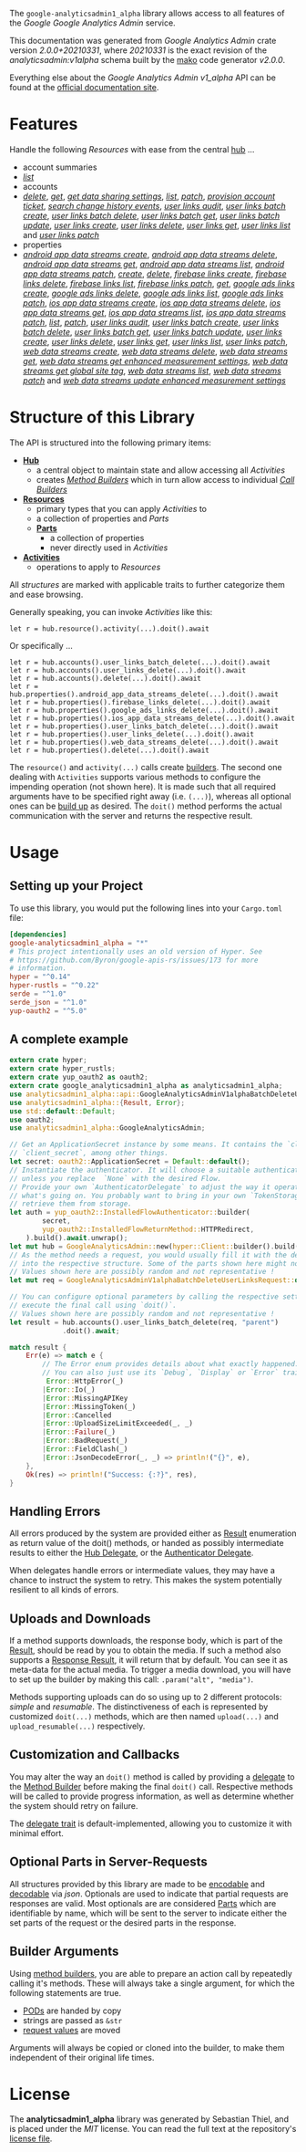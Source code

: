 <!---
DO NOT EDIT !
This file was generated automatically from 'src/mako/api/README.md.mako'
DO NOT EDIT !
-->
The `google-analyticsadmin1_alpha` library allows access to all features of the *Google Google Analytics Admin* service.

This documentation was generated from *Google Analytics Admin* crate version *2.0.0+20210331*, where *20210331* is the exact revision of the *analyticsadmin:v1alpha* schema built by the [mako](http://www.makotemplates.org/) code generator *v2.0.0*.

Everything else about the *Google Analytics Admin* *v1_alpha* API can be found at the
[official documentation site](http://code.google.com/apis/analytics/docs/mgmt/home.html).
# Features

Handle the following *Resources* with ease from the central [hub](https://docs.rs/google-analyticsadmin1_alpha/2.0.0+20210331/google_analyticsadmin1_alpha/GoogleAnalyticsAdmin) ... 

* account summaries
 * [*list*](https://docs.rs/google-analyticsadmin1_alpha/2.0.0+20210331/google_analyticsadmin1_alpha/api::AccountSummaryListCall)
* accounts
 * [*delete*](https://docs.rs/google-analyticsadmin1_alpha/2.0.0+20210331/google_analyticsadmin1_alpha/api::AccountDeleteCall), [*get*](https://docs.rs/google-analyticsadmin1_alpha/2.0.0+20210331/google_analyticsadmin1_alpha/api::AccountGetCall), [*get data sharing settings*](https://docs.rs/google-analyticsadmin1_alpha/2.0.0+20210331/google_analyticsadmin1_alpha/api::AccountGetDataSharingSettingCall), [*list*](https://docs.rs/google-analyticsadmin1_alpha/2.0.0+20210331/google_analyticsadmin1_alpha/api::AccountListCall), [*patch*](https://docs.rs/google-analyticsadmin1_alpha/2.0.0+20210331/google_analyticsadmin1_alpha/api::AccountPatchCall), [*provision account ticket*](https://docs.rs/google-analyticsadmin1_alpha/2.0.0+20210331/google_analyticsadmin1_alpha/api::AccountProvisionAccountTicketCall), [*search change history events*](https://docs.rs/google-analyticsadmin1_alpha/2.0.0+20210331/google_analyticsadmin1_alpha/api::AccountSearchChangeHistoryEventCall), [*user links audit*](https://docs.rs/google-analyticsadmin1_alpha/2.0.0+20210331/google_analyticsadmin1_alpha/api::AccountUserLinkAuditCall), [*user links batch create*](https://docs.rs/google-analyticsadmin1_alpha/2.0.0+20210331/google_analyticsadmin1_alpha/api::AccountUserLinkBatchCreateCall), [*user links batch delete*](https://docs.rs/google-analyticsadmin1_alpha/2.0.0+20210331/google_analyticsadmin1_alpha/api::AccountUserLinkBatchDeleteCall), [*user links batch get*](https://docs.rs/google-analyticsadmin1_alpha/2.0.0+20210331/google_analyticsadmin1_alpha/api::AccountUserLinkBatchGetCall), [*user links batch update*](https://docs.rs/google-analyticsadmin1_alpha/2.0.0+20210331/google_analyticsadmin1_alpha/api::AccountUserLinkBatchUpdateCall), [*user links create*](https://docs.rs/google-analyticsadmin1_alpha/2.0.0+20210331/google_analyticsadmin1_alpha/api::AccountUserLinkCreateCall), [*user links delete*](https://docs.rs/google-analyticsadmin1_alpha/2.0.0+20210331/google_analyticsadmin1_alpha/api::AccountUserLinkDeleteCall), [*user links get*](https://docs.rs/google-analyticsadmin1_alpha/2.0.0+20210331/google_analyticsadmin1_alpha/api::AccountUserLinkGetCall), [*user links list*](https://docs.rs/google-analyticsadmin1_alpha/2.0.0+20210331/google_analyticsadmin1_alpha/api::AccountUserLinkListCall) and [*user links patch*](https://docs.rs/google-analyticsadmin1_alpha/2.0.0+20210331/google_analyticsadmin1_alpha/api::AccountUserLinkPatchCall)
* properties
 * [*android app data streams create*](https://docs.rs/google-analyticsadmin1_alpha/2.0.0+20210331/google_analyticsadmin1_alpha/api::PropertyAndroidAppDataStreamCreateCall), [*android app data streams delete*](https://docs.rs/google-analyticsadmin1_alpha/2.0.0+20210331/google_analyticsadmin1_alpha/api::PropertyAndroidAppDataStreamDeleteCall), [*android app data streams get*](https://docs.rs/google-analyticsadmin1_alpha/2.0.0+20210331/google_analyticsadmin1_alpha/api::PropertyAndroidAppDataStreamGetCall), [*android app data streams list*](https://docs.rs/google-analyticsadmin1_alpha/2.0.0+20210331/google_analyticsadmin1_alpha/api::PropertyAndroidAppDataStreamListCall), [*android app data streams patch*](https://docs.rs/google-analyticsadmin1_alpha/2.0.0+20210331/google_analyticsadmin1_alpha/api::PropertyAndroidAppDataStreamPatchCall), [*create*](https://docs.rs/google-analyticsadmin1_alpha/2.0.0+20210331/google_analyticsadmin1_alpha/api::PropertyCreateCall), [*delete*](https://docs.rs/google-analyticsadmin1_alpha/2.0.0+20210331/google_analyticsadmin1_alpha/api::PropertyDeleteCall), [*firebase links create*](https://docs.rs/google-analyticsadmin1_alpha/2.0.0+20210331/google_analyticsadmin1_alpha/api::PropertyFirebaseLinkCreateCall), [*firebase links delete*](https://docs.rs/google-analyticsadmin1_alpha/2.0.0+20210331/google_analyticsadmin1_alpha/api::PropertyFirebaseLinkDeleteCall), [*firebase links list*](https://docs.rs/google-analyticsadmin1_alpha/2.0.0+20210331/google_analyticsadmin1_alpha/api::PropertyFirebaseLinkListCall), [*firebase links patch*](https://docs.rs/google-analyticsadmin1_alpha/2.0.0+20210331/google_analyticsadmin1_alpha/api::PropertyFirebaseLinkPatchCall), [*get*](https://docs.rs/google-analyticsadmin1_alpha/2.0.0+20210331/google_analyticsadmin1_alpha/api::PropertyGetCall), [*google ads links create*](https://docs.rs/google-analyticsadmin1_alpha/2.0.0+20210331/google_analyticsadmin1_alpha/api::PropertyGoogleAdsLinkCreateCall), [*google ads links delete*](https://docs.rs/google-analyticsadmin1_alpha/2.0.0+20210331/google_analyticsadmin1_alpha/api::PropertyGoogleAdsLinkDeleteCall), [*google ads links list*](https://docs.rs/google-analyticsadmin1_alpha/2.0.0+20210331/google_analyticsadmin1_alpha/api::PropertyGoogleAdsLinkListCall), [*google ads links patch*](https://docs.rs/google-analyticsadmin1_alpha/2.0.0+20210331/google_analyticsadmin1_alpha/api::PropertyGoogleAdsLinkPatchCall), [*ios app data streams create*](https://docs.rs/google-analyticsadmin1_alpha/2.0.0+20210331/google_analyticsadmin1_alpha/api::PropertyIosAppDataStreamCreateCall), [*ios app data streams delete*](https://docs.rs/google-analyticsadmin1_alpha/2.0.0+20210331/google_analyticsadmin1_alpha/api::PropertyIosAppDataStreamDeleteCall), [*ios app data streams get*](https://docs.rs/google-analyticsadmin1_alpha/2.0.0+20210331/google_analyticsadmin1_alpha/api::PropertyIosAppDataStreamGetCall), [*ios app data streams list*](https://docs.rs/google-analyticsadmin1_alpha/2.0.0+20210331/google_analyticsadmin1_alpha/api::PropertyIosAppDataStreamListCall), [*ios app data streams patch*](https://docs.rs/google-analyticsadmin1_alpha/2.0.0+20210331/google_analyticsadmin1_alpha/api::PropertyIosAppDataStreamPatchCall), [*list*](https://docs.rs/google-analyticsadmin1_alpha/2.0.0+20210331/google_analyticsadmin1_alpha/api::PropertyListCall), [*patch*](https://docs.rs/google-analyticsadmin1_alpha/2.0.0+20210331/google_analyticsadmin1_alpha/api::PropertyPatchCall), [*user links audit*](https://docs.rs/google-analyticsadmin1_alpha/2.0.0+20210331/google_analyticsadmin1_alpha/api::PropertyUserLinkAuditCall), [*user links batch create*](https://docs.rs/google-analyticsadmin1_alpha/2.0.0+20210331/google_analyticsadmin1_alpha/api::PropertyUserLinkBatchCreateCall), [*user links batch delete*](https://docs.rs/google-analyticsadmin1_alpha/2.0.0+20210331/google_analyticsadmin1_alpha/api::PropertyUserLinkBatchDeleteCall), [*user links batch get*](https://docs.rs/google-analyticsadmin1_alpha/2.0.0+20210331/google_analyticsadmin1_alpha/api::PropertyUserLinkBatchGetCall), [*user links batch update*](https://docs.rs/google-analyticsadmin1_alpha/2.0.0+20210331/google_analyticsadmin1_alpha/api::PropertyUserLinkBatchUpdateCall), [*user links create*](https://docs.rs/google-analyticsadmin1_alpha/2.0.0+20210331/google_analyticsadmin1_alpha/api::PropertyUserLinkCreateCall), [*user links delete*](https://docs.rs/google-analyticsadmin1_alpha/2.0.0+20210331/google_analyticsadmin1_alpha/api::PropertyUserLinkDeleteCall), [*user links get*](https://docs.rs/google-analyticsadmin1_alpha/2.0.0+20210331/google_analyticsadmin1_alpha/api::PropertyUserLinkGetCall), [*user links list*](https://docs.rs/google-analyticsadmin1_alpha/2.0.0+20210331/google_analyticsadmin1_alpha/api::PropertyUserLinkListCall), [*user links patch*](https://docs.rs/google-analyticsadmin1_alpha/2.0.0+20210331/google_analyticsadmin1_alpha/api::PropertyUserLinkPatchCall), [*web data streams create*](https://docs.rs/google-analyticsadmin1_alpha/2.0.0+20210331/google_analyticsadmin1_alpha/api::PropertyWebDataStreamCreateCall), [*web data streams delete*](https://docs.rs/google-analyticsadmin1_alpha/2.0.0+20210331/google_analyticsadmin1_alpha/api::PropertyWebDataStreamDeleteCall), [*web data streams get*](https://docs.rs/google-analyticsadmin1_alpha/2.0.0+20210331/google_analyticsadmin1_alpha/api::PropertyWebDataStreamGetCall), [*web data streams get enhanced measurement settings*](https://docs.rs/google-analyticsadmin1_alpha/2.0.0+20210331/google_analyticsadmin1_alpha/api::PropertyWebDataStreamGetEnhancedMeasurementSettingCall), [*web data streams get global site tag*](https://docs.rs/google-analyticsadmin1_alpha/2.0.0+20210331/google_analyticsadmin1_alpha/api::PropertyWebDataStreamGetGlobalSiteTagCall), [*web data streams list*](https://docs.rs/google-analyticsadmin1_alpha/2.0.0+20210331/google_analyticsadmin1_alpha/api::PropertyWebDataStreamListCall), [*web data streams patch*](https://docs.rs/google-analyticsadmin1_alpha/2.0.0+20210331/google_analyticsadmin1_alpha/api::PropertyWebDataStreamPatchCall) and [*web data streams update enhanced measurement settings*](https://docs.rs/google-analyticsadmin1_alpha/2.0.0+20210331/google_analyticsadmin1_alpha/api::PropertyWebDataStreamUpdateEnhancedMeasurementSettingCall)




# Structure of this Library

The API is structured into the following primary items:

* **[Hub](https://docs.rs/google-analyticsadmin1_alpha/2.0.0+20210331/google_analyticsadmin1_alpha/GoogleAnalyticsAdmin)**
    * a central object to maintain state and allow accessing all *Activities*
    * creates [*Method Builders*](https://docs.rs/google-analyticsadmin1_alpha/2.0.0+20210331/google_analyticsadmin1_alpha/client::MethodsBuilder) which in turn
      allow access to individual [*Call Builders*](https://docs.rs/google-analyticsadmin1_alpha/2.0.0+20210331/google_analyticsadmin1_alpha/client::CallBuilder)
* **[Resources](https://docs.rs/google-analyticsadmin1_alpha/2.0.0+20210331/google_analyticsadmin1_alpha/client::Resource)**
    * primary types that you can apply *Activities* to
    * a collection of properties and *Parts*
    * **[Parts](https://docs.rs/google-analyticsadmin1_alpha/2.0.0+20210331/google_analyticsadmin1_alpha/client::Part)**
        * a collection of properties
        * never directly used in *Activities*
* **[Activities](https://docs.rs/google-analyticsadmin1_alpha/2.0.0+20210331/google_analyticsadmin1_alpha/client::CallBuilder)**
    * operations to apply to *Resources*

All *structures* are marked with applicable traits to further categorize them and ease browsing.

Generally speaking, you can invoke *Activities* like this:

```Rust,ignore
let r = hub.resource().activity(...).doit().await
```

Or specifically ...

```ignore
let r = hub.accounts().user_links_batch_delete(...).doit().await
let r = hub.accounts().user_links_delete(...).doit().await
let r = hub.accounts().delete(...).doit().await
let r = hub.properties().android_app_data_streams_delete(...).doit().await
let r = hub.properties().firebase_links_delete(...).doit().await
let r = hub.properties().google_ads_links_delete(...).doit().await
let r = hub.properties().ios_app_data_streams_delete(...).doit().await
let r = hub.properties().user_links_batch_delete(...).doit().await
let r = hub.properties().user_links_delete(...).doit().await
let r = hub.properties().web_data_streams_delete(...).doit().await
let r = hub.properties().delete(...).doit().await
```

The `resource()` and `activity(...)` calls create [builders][builder-pattern]. The second one dealing with `Activities` 
supports various methods to configure the impending operation (not shown here). It is made such that all required arguments have to be 
specified right away (i.e. `(...)`), whereas all optional ones can be [build up][builder-pattern] as desired.
The `doit()` method performs the actual communication with the server and returns the respective result.

# Usage

## Setting up your Project

To use this library, you would put the following lines into your `Cargo.toml` file:

```toml
[dependencies]
google-analyticsadmin1_alpha = "*"
# This project intentionally uses an old version of Hyper. See
# https://github.com/Byron/google-apis-rs/issues/173 for more
# information.
hyper = "^0.14"
hyper-rustls = "^0.22"
serde = "^1.0"
serde_json = "^1.0"
yup-oauth2 = "^5.0"
```

## A complete example

```Rust
extern crate hyper;
extern crate hyper_rustls;
extern crate yup_oauth2 as oauth2;
extern crate google_analyticsadmin1_alpha as analyticsadmin1_alpha;
use analyticsadmin1_alpha::api::GoogleAnalyticsAdminV1alphaBatchDeleteUserLinksRequest;
use analyticsadmin1_alpha::{Result, Error};
use std::default::Default;
use oauth2;
use analyticsadmin1_alpha::GoogleAnalyticsAdmin;

// Get an ApplicationSecret instance by some means. It contains the `client_id` and 
// `client_secret`, among other things.
let secret: oauth2::ApplicationSecret = Default::default();
// Instantiate the authenticator. It will choose a suitable authentication flow for you, 
// unless you replace  `None` with the desired Flow.
// Provide your own `AuthenticatorDelegate` to adjust the way it operates and get feedback about 
// what's going on. You probably want to bring in your own `TokenStorage` to persist tokens and
// retrieve them from storage.
let auth = yup_oauth2::InstalledFlowAuthenticator::builder(
        secret,
        yup_oauth2::InstalledFlowReturnMethod::HTTPRedirect,
    ).build().await.unwrap();
let mut hub = GoogleAnalyticsAdmin::new(hyper::Client::builder().build(hyper_rustls::HttpsConnector::with_native_roots()), auth);
// As the method needs a request, you would usually fill it with the desired information
// into the respective structure. Some of the parts shown here might not be applicable !
// Values shown here are possibly random and not representative !
let mut req = GoogleAnalyticsAdminV1alphaBatchDeleteUserLinksRequest::default();

// You can configure optional parameters by calling the respective setters at will, and
// execute the final call using `doit()`.
// Values shown here are possibly random and not representative !
let result = hub.accounts().user_links_batch_delete(req, "parent")
             .doit().await;

match result {
    Err(e) => match e {
        // The Error enum provides details about what exactly happened.
        // You can also just use its `Debug`, `Display` or `Error` traits
         Error::HttpError(_)
        |Error::Io(_)
        |Error::MissingAPIKey
        |Error::MissingToken(_)
        |Error::Cancelled
        |Error::UploadSizeLimitExceeded(_, _)
        |Error::Failure(_)
        |Error::BadRequest(_)
        |Error::FieldClash(_)
        |Error::JsonDecodeError(_, _) => println!("{}", e),
    },
    Ok(res) => println!("Success: {:?}", res),
}

```
## Handling Errors

All errors produced by the system are provided either as [Result](https://docs.rs/google-analyticsadmin1_alpha/2.0.0+20210331/google_analyticsadmin1_alpha/client::Result) enumeration as return value of
the doit() methods, or handed as possibly intermediate results to either the 
[Hub Delegate](https://docs.rs/google-analyticsadmin1_alpha/2.0.0+20210331/google_analyticsadmin1_alpha/client::Delegate), or the [Authenticator Delegate](https://docs.rs/yup-oauth2/*/yup_oauth2/trait.AuthenticatorDelegate.html).

When delegates handle errors or intermediate values, they may have a chance to instruct the system to retry. This 
makes the system potentially resilient to all kinds of errors.

## Uploads and Downloads
If a method supports downloads, the response body, which is part of the [Result](https://docs.rs/google-analyticsadmin1_alpha/2.0.0+20210331/google_analyticsadmin1_alpha/client::Result), should be
read by you to obtain the media.
If such a method also supports a [Response Result](https://docs.rs/google-analyticsadmin1_alpha/2.0.0+20210331/google_analyticsadmin1_alpha/client::ResponseResult), it will return that by default.
You can see it as meta-data for the actual media. To trigger a media download, you will have to set up the builder by making
this call: `.param("alt", "media")`.

Methods supporting uploads can do so using up to 2 different protocols: 
*simple* and *resumable*. The distinctiveness of each is represented by customized 
`doit(...)` methods, which are then named `upload(...)` and `upload_resumable(...)` respectively.

## Customization and Callbacks

You may alter the way an `doit()` method is called by providing a [delegate](https://docs.rs/google-analyticsadmin1_alpha/2.0.0+20210331/google_analyticsadmin1_alpha/client::Delegate) to the 
[Method Builder](https://docs.rs/google-analyticsadmin1_alpha/2.0.0+20210331/google_analyticsadmin1_alpha/client::CallBuilder) before making the final `doit()` call. 
Respective methods will be called to provide progress information, as well as determine whether the system should 
retry on failure.

The [delegate trait](https://docs.rs/google-analyticsadmin1_alpha/2.0.0+20210331/google_analyticsadmin1_alpha/client::Delegate) is default-implemented, allowing you to customize it with minimal effort.

## Optional Parts in Server-Requests

All structures provided by this library are made to be [encodable](https://docs.rs/google-analyticsadmin1_alpha/2.0.0+20210331/google_analyticsadmin1_alpha/client::RequestValue) and 
[decodable](https://docs.rs/google-analyticsadmin1_alpha/2.0.0+20210331/google_analyticsadmin1_alpha/client::ResponseResult) via *json*. Optionals are used to indicate that partial requests are responses 
are valid.
Most optionals are are considered [Parts](https://docs.rs/google-analyticsadmin1_alpha/2.0.0+20210331/google_analyticsadmin1_alpha/client::Part) which are identifiable by name, which will be sent to 
the server to indicate either the set parts of the request or the desired parts in the response.

## Builder Arguments

Using [method builders](https://docs.rs/google-analyticsadmin1_alpha/2.0.0+20210331/google_analyticsadmin1_alpha/client::CallBuilder), you are able to prepare an action call by repeatedly calling it's methods.
These will always take a single argument, for which the following statements are true.

* [PODs][wiki-pod] are handed by copy
* strings are passed as `&str`
* [request values](https://docs.rs/google-analyticsadmin1_alpha/2.0.0+20210331/google_analyticsadmin1_alpha/client::RequestValue) are moved

Arguments will always be copied or cloned into the builder, to make them independent of their original life times.

[wiki-pod]: http://en.wikipedia.org/wiki/Plain_old_data_structure
[builder-pattern]: http://en.wikipedia.org/wiki/Builder_pattern
[google-go-api]: https://github.com/google/google-api-go-client

# License
The **analyticsadmin1_alpha** library was generated by Sebastian Thiel, and is placed 
under the *MIT* license.
You can read the full text at the repository's [license file][repo-license].

[repo-license]: https://github.com/Byron/google-apis-rsblob/master/LICENSE.md
